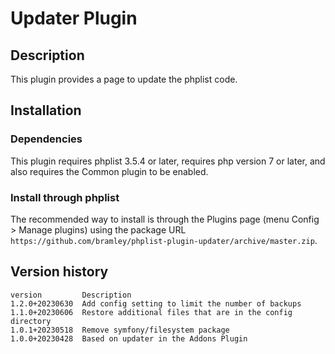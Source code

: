 # Updater Plugin #

## Description ##
This plugin provides a page to update the phplist code.

## Installation ##

### Dependencies ###

This plugin requires phplist 3.5.4 or later, requires php version 7 or later, and also requires the Common plugin to be enabled.

### Install through phplist ###
The recommended way to install is through the Plugins page (menu Config > Manage plugins) using the package URL
`https://github.com/bramley/phplist-plugin-updater/archive/master.zip`.

## Version history ##

    version         Description
    1.2.0+20230630  Add config setting to limit the number of backups
    1.1.0+20230606  Restore additional files that are in the config directory
    1.0.1+20230518  Remove symfony/filesystem package
    1.0.0+20230428  Based on updater in the Addons Plugin

